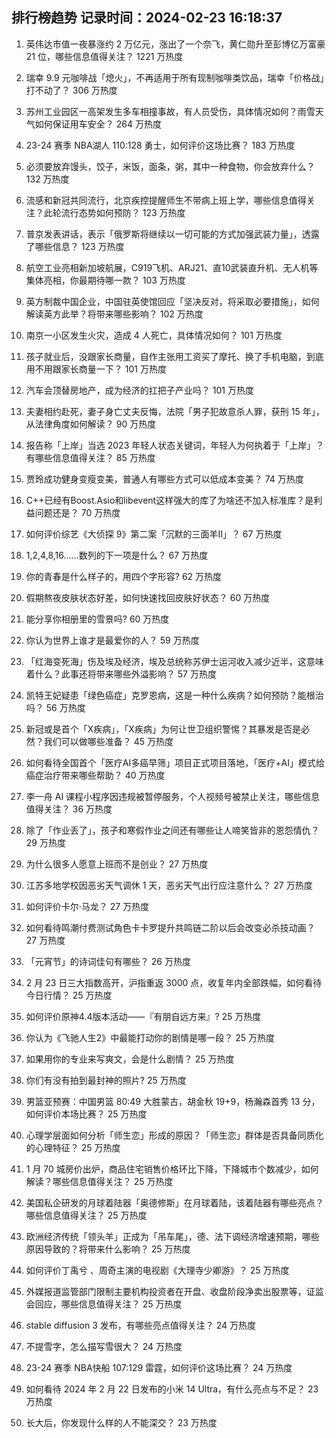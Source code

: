 
## 排行榜趋势 记录时间：2024-02-23 16:18:37
  
  1. 英伟达市值一夜暴涨约 2 万亿元，涨出了一个奈飞，黄仁勋升至彭博亿万富豪 21 位，哪些信息值得关注？ 1221 万热度
    
  2. 瑞幸 9.9 元咖啡战「熄火」，不再适用于所有现制咖啡类饮品，瑞幸「价格战」打不动了？ 306 万热度
    
  3. 苏州工业园区一高架发生多车相撞事故，有人员受伤，具体情况如何？雨雪天气如何保证用车安全？ 264 万热度
    
  4. 23-24 赛季 NBA湖人 110:128 勇士，如何评价这场比赛？ 183 万热度
    
  5. 必须要放弃馒头，饺子，米饭，面条，粥，其中一种食物，你会放弃什么？ 132 万热度
    
  6. 流感和新冠共同流行，北京疾控提醒师生不带病上班上学，哪些信息值得关注？此轮流行态势如何预防？ 123 万热度
    
  7. 普京发表讲话，表示「俄罗斯将继续以一切可能的方式加强武装力量」，透露了哪些信息？ 123 万热度
    
  8. 航空工业亮相新加坡航展，C919飞机、ARJ21、直10武装直升机、无人机等集体亮相，你最期待哪一款？ 103 万热度
    
  9. 英方制裁中国企业，中国驻英使馆回应「坚决反对，将采取必要措施」，如何解读英方此举？将带来哪些影响？ 102 万热度
    
  10. 南京一小区发生火灾，造成 4 人死亡，具体情况如何？ 101 万热度
    
  11. 孩子就业后，没跟家长商量，自作主张用工资买了摩托、换了手机电脑，到底用不用跟家长商量一下？ 101 万热度
    
  12. 汽车会顶替房地产，成为经济的扛把子产业吗？ 101 万热度
    
  13. 夫妻相约赴死，妻子身亡丈夫反悔，法院「男子犯故意杀人罪，获刑 15 年」，从法律角度如何解读？ 90 万热度
    
  14. 报告称「上岸」当选 2023 年轻人状态关键词，年轻人为何执着于「上岸」？有哪些信息值得关注？ 85 万热度
    
  15. 贾玲成功健身变瘦变美，普通人有哪些方式可以低成本变美？ 74 万热度
    
  16. C++已经有Boost.Asio和libevent这样强大的库了为啥还不加入标准库？是利益问题还是？ 70 万热度
    
  17. 如何评价综艺《大侦探 9》第二案「沉默的三面羊II」？ 67 万热度
    
  18. 1,2,4,8,16……数列的下一项是什么？ 67 万热度
    
  19. 你的青春是什么样子的，用四个字形容? 62 万热度
    
  20. 假期熬夜皮肤状态好差，如何快速找回皮肤好状态？ 60 万热度
    
  21. 能分享你相册里的雪景吗? 60 万热度
    
  22. 你认为世界上谁才是最爱你的人？ 59 万热度
    
  23. 「红海变死海」伤及埃及经济，埃及总统称苏伊士运河收入减少近半，这意味着什么？此事还将带来哪些外溢影响？ 57 万热度
    
  24. 凯特王妃疑患「绿色癌症」克罗恩病，这是一种什么疾病？如何预防？能根治吗？ 56 万热度
    
  25. 新冠或是首个「X疾病」，「X疾病」为何让世卫组织警惕？其暴发是否是必然？我们可以做哪些准备？ 45 万热度
    
  26. 如何看待全国首个「医疗AI多癌早筛」项目正式项目落地，「医疗+AI」模式给癌症治疗带来哪些帮助？ 40 万热度
    
  27. 李一舟 AI 课程小程序因违规被暂停服务，个人视频号被禁止关注，哪些信息值得关注？ 36 万热度
    
  28. 除了「作业丢了」，孩子和寒假作业之间还有哪些让人啼笑皆非的恩怨情仇？ 29 万热度
    
  29. 为什么很多人愿意上班而不是创业？ 27 万热度
    
  30. 江苏多地学校因恶劣天气调休 1 天，恶劣天气出行应注意什么？ 27 万热度
    
  31. 如何评价卡尔·马龙？ 27 万热度
    
  32. 如何看待鸣潮付费测试角色卡卡罗提升共鸣链二阶以后会改变必杀技动画？ 27 万热度
    
  33. 「元宵节」的诗词佳句有哪些？ 26 万热度
    
  34. 2 月 23 日三大指数高开，沪指重返 3000 点，收复年内全部跌幅，如何看待今日行情？ 25 万热度
    
  35. 如何评价原神4.4版本活动——『有朋自远方来』? 25 万热度
    
  36. 你认为《飞驰人生2》中最能打动你的剧情是哪一段？ 25 万热度
    
  37. 如果用你的专业来写爽文，会是什么剧情？ 25 万热度
    
  38. 你们有没有拍到最封神的照片? 25 万热度
    
  39. 男篮亚预赛：中国男篮 80:49 大胜蒙古，胡金秋 19+9，杨瀚森首秀 13 分，如何评价本场比赛？ 25 万热度
    
  40. 心理学层面如何分析「师生恋」形成的原因？「师生恋」群体是否具备同质化的心理特征？ 25 万热度
    
  41. 1 月 70 城房价出炉，商品住宅销售价格环比下降，下降城市个数减少，如何解读？哪些信息值得关注？ 25 万热度
    
  42. 美国私企研发的月球着陆器「奥德修斯」在月球着陆，该着陆器有哪些亮点？哪些信息值得关注？ 25 万热度
    
  43. 欧洲经济传统「领头羊」正成为「吊车尾」，德、法下调经济增速预期，哪些原因导致的？将带来什么影响？ 25 万热度
    
  44. 如何评价丁禹兮 、周奇主演的电视剧《大理寺少卿游》？ 25 万热度
    
  45. 外媒报道监管部门限制主要机构投资者在开盘、收盘阶段净卖出股票等，证监会回应，哪些信息值得关注？ 25 万热度
    
  46. stable diffusion 3 发布，有哪些亮点值得关注？ 24 万热度
    
  47. 不提雪字，怎么描写雪很大？ 24 万热度
    
  48. 23-24 赛季 NBA快船 107:129 雷霆，如何评价这场比赛？ 24 万热度
    
  49. 如何看待 2024 年 2 月 22 日发布的小米 14 Ultra，有什么亮点与不足？ 23 万热度
    
  50. 长大后，你发现什么样的人不能深交？ 23 万热度
    